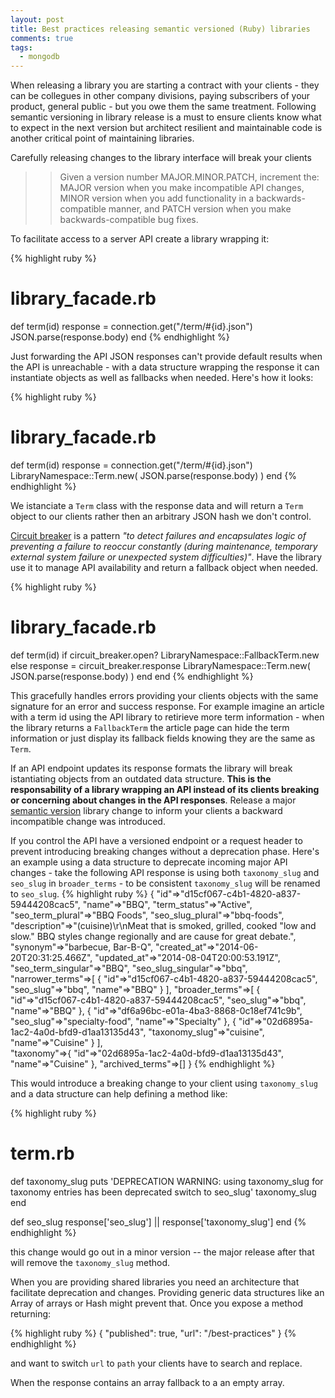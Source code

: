 ```yaml
---
layout: post
title: Best practices releasing semantic versioned (Ruby) libraries
comments: true
tags:
  - mongodb
---
```



When releasing a library you are starting a contract with your clients - they can be collegues in other company divisions, paying subscribers of your product, general public - but you owe them the same treatment. Following semantic versioning in library release is a must to ensure clients know what to expect in the next version but architect resilient and maintainable code is another critical point of maintaining libraries.

Carefully releasing changes to the library interface will break your clients
>> Given a version number MAJOR.MINOR.PATCH, increment the:
>> MAJOR version when you make incompatible API changes,
>> MINOR version when you add functionality in a backwards-compatible manner, and
>> PATCH version when you make backwards-compatible bug fixes.


To facilitate access to a server API create a library wrapping it:

{% highlight ruby %}
# library_facade.rb
def term(id)
  response = connection.get("/term/#{id}.json")
  JSON.parse(response.body)
end
{% endhighlight %}

Just forwarding the API JSON responses can't provide default results when the API is unreachable - with a data structure wrapping the response it can instantiate objects as well as fallbacks when needed. Here's how it looks:

{% highlight ruby %}
# library_facade.rb
def term(id)
  response = connection.get("/term/#{id}.json")
  LibraryNamespace::Term.new( JSON.parse(response.body) )
end
{% endhighlight %}

We istanciate a `Term` class with the response data and will return a `Term` object to our clients rather then an arbitrary JSON hash we don't control.

[Circuit breaker](http://martinfowler.com/bliki/CircuitBreaker.html) is a pattern *"to detect failures and encapsulates logic of preventing a failure to reoccur constantly (during maintenance, temporary external system failure or unexpected system difficulties)"*. Have the library use it to manage API availability and return a fallback object when needed.


{% highlight ruby %}
# library_facade.rb
def term(id)
  if circuit_breaker.open?
    LibraryNamespace::FallbackTerm.new
  else
    response = circuit_breaker.response
    LibraryNamespace::Term.new( JSON.parse(response.body) )
  end
end
{% endhighlight %}

This gracefully handles errors providing your clients objects with the same signature for an error and success response. For example imagine an article with a term id using the API library to retirieve more term information - when the library returns a `FallbackTerm` the article page can hide the term information or just display its fallback fields knowing they are the same as `Term`.


If an API endpoint updates its response formats the library will break istantiating objects from an outdated data structure. **This is the responsability of a library wrapping an API instead of its clients breaking or concerning about changes in the API responses**. Release a major [semantic version](http://semver.org/) library change to inform your clients a backward incompatible change was introduced.

If you control the API have a versioned endpoint or a request header to prevent introducing breaking changes without a deprecation phase. Here's an example using a data structure to deprecate incoming major API changes - take the following API response is using both `taxonomy_slug` and `seo_slug` in `broader_terms` - to be consistent `taxonomy_slug` will be renamed to `seo_slug`. 
{% highlight ruby %}
{
    "id"=>"d15cf067-c4b1-4820-a837-59444208cac5",
    "name"=>"BBQ",
    "term_status"=>"Active",
    "seo_term_plural"=>"BBQ Foods",
    "seo_slug_plural"=>"bbq-foods",
    "description"=>"(cuisine)\r\nMeat that is smoked, grilled, cooked \"low and slow.\" BBQ styles change regionally and are cause for great debate.",
    "synonym"=>"barbecue, Bar-B-Q",
    "created_at"=>"2014-06-20T20:31:25.466Z",
    "updated_at"=>"2014-08-04T20:00:53.191Z",
    "seo_term_singular"=>"BBQ",
    "seo_slug_singular"=>"bbq",
    "narrower_terms"=>[
      {
        "id"=>"d15cf067-c4b1-4820-a837-59444208cac5",
        "seo_slug"=>"bbq",
        "name"=>"BBQ"
      }
    ],
      "broader_terms"=>[
        {
          "id"=>"d15cf067-c4b1-4820-a837-59444208cac5",
          "seo_slug"=>"bbq",
          "name"=>"BBQ"
        },
      {
        "id"=>"df6a96bc-e01a-4ba3-8868-0c18ef741c9b",
        "seo_slug"=>"specialty-food",
        "name"=>"Specialty"
      },
      {
        "id"=>"02d6895a-1ac2-4a0d-bfd9-d1aa13135d43",
        "taxonomy_slug"=>"cuisine",
        "name"=>"Cuisine"
      }
      ],  
    "taxonomy"=>{
      "id"=>"02d6895a-1ac2-4a0d-bfd9-d1aa13135d43", "name"=>"Cuisine"
    },
    "archived_terms"=>[]
  }
{% endhighlight %}

This would introduce a breaking change to your client using `taxonomy_slug` and a data structure can help defining a method like:

{% highlight ruby %}
# term.rb
def taxonomy_slug
  puts 'DEPRECATION WARNING: using taxonomy_slug for taxonomy entries has been deprecated switch to seo_slug'
  taxonomy_slug
end

def seo_slug
  response['seo_slug'] || response['taxonomy_slug']
end
{% endhighlight %}

this change would go out in a minor version -- the major release after that will remove the `taxonomy_slug` method.

When you are providing shared libraries you need an architecture that facilitate deprecation and changes. Providing generic data structures like an Array of arrays or Hash might prevent that. Once you expose a method returning:

{% highlight ruby %}
{ "published": true, "url": "/best-practices" }
{% endhighlight %}

and want to switch `url` to `path` your clients have to search and replace.

When the response contains an array fallback to a an empty array.
